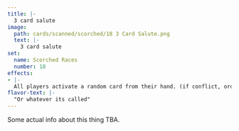 ```yaml
---
title: |-
  3 card salute
image: 
  path: cards/scanned/scorched/18 3 Card Salute.png
  text: |-
    3 card salute
set:
  name: Scorched Races
  number: 18
effects: 
- |-
  All players activate a random card from their hand. (if conflict, order of operations beings with the one who activated this.)
flavor-text: |-
  "Or whatever its called"
---
```

Some actual info about this thing TBA.
